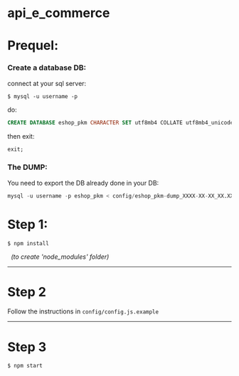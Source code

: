 # api_e_commerce

# Prequel:
### Create a database DB:
connect at your sql server:
````shell
$ mysql -u username -p
````

do:
````sql
CREATE DATABASE eshop_pkm CHARACTER SET utf8mb4 COLLATE utf8mb4_unicode_ci;
````
then exit:
````sql
exit;
````

### The DUMP:
You need to export the DB already done in your DB:
``````sql
mysql -u username -p eshop_pkm < config/eshop_pkm-dump_XXXX-XX-XX_XX.XX.XX.sql
``````

# Step 1:
```shell
$ npm install
```

&nbsp;
*(to create 'node_modules' folder)*

---

# Step 2
Follow the instructions in `config/config.js.example`


---

# Step 3
```shell
$ npm start
```
